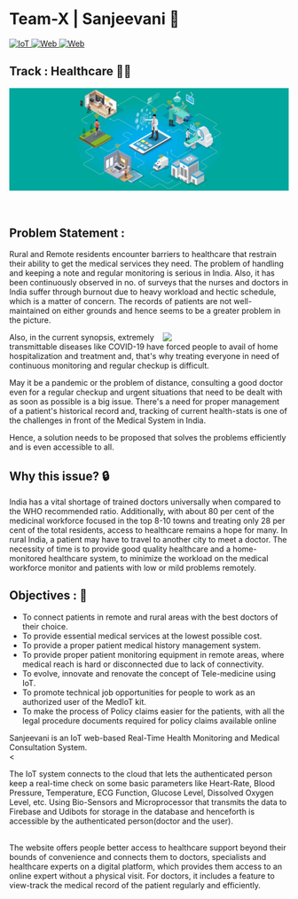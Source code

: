 # **Team-X | Sanjeevani** :briefcase:
<a href="https://github.com/ShrutiRawal/Team-X_HealthCare-Sanjeevani/tree/master/IoT">
  <img alt="IoT" width="100px" src="https://img.shields.io/badge/IoT-003E54?style=flat-square&logo=SmartThings&logoColor=white" />
</a>
<a href="https://github.com/ShrutiRawal/Team-X_HealthCare-Sanjeevani/tree/master/Website">
  <img alt="Web" width="100px" src="https://img.shields.io/badge/Web-FB7A24?style=flat-square&logo=XAMPP&logoColor=white" />
</a>
<a href="https://github.com/ShrutiRawal/Team-X_HealthCare-Sanjeevani/tree/master/Android/SanjeevaniFinal">
  <img alt="Web" width="135px" src="https://img.shields.io/badge/Android-3DDC84?style=flat-square&logo=Android&logoColor=white" />
</a>

## Track : Healthcare  :woman_health_worker:
<p align="center">
<img style="float=left;" src="https://github.com/ShrutiRawal/Team-X_HealthCare-Sanjeevani/blob/master/img_gif/iot-solutions-for-hospital-healthcare-industry.jpg"/>
</p>
<br>

## Problem Statement :
Rural and Remote residents encounter barriers to healthcare that restrain their ability to get the medical services they need. The problem of handling and keeping a note and regular monitoring is serious in India. Also, it has been continuously observed in no. of surveys that the nurses and doctors in India suffer through burnout due to heavy workload and hectic schedule, which is a matter of concern. The records of patients are not well-maintained on either grounds and hence seems to be a greater problem in the picture.

<img align="right" src="https://github.com/amandewatnitrr/evolution-hacknitr/blob/main/imgs/hospital.gif" width="45%"/>

Also, in the current synopsis, extremely transmittable diseases like COVID-19 have forced people to avail of home hospitalization and treatment and, that's why treating everyone in need of continuous monitoring and regular checkup is difficult. 

May it be a pandemic or the problem of distance, consulting a good doctor even for a regular checkup and urgent situations that need to be dealt with as soon as possible is a big issue. There's a need for proper management of a patient's historical record and, tracking of current health-stats is one of the challenges in front of the Medical System in India.

Hence, a solution needs to be proposed that solves the problems efficiently and is even accessible to all.

## Why this issue? :lock:
India has a vital shortage of trained doctors universally when compared to the WHO recommended ratio. Additionally, with about 80 per cent of the medicinal workforce focused in the top 8-10 towns and treating only 28 per cent of the total residents, access to healthcare remains a hope for many. In rural India, a patient may have to travel to another city to meet a doctor. The necessity of time is to provide good quality healthcare and a home-monitored healthcare system, to minimize the workload on the medical workforce monitor and patients with low or mild problems remotely.

## Objectives :  	:notebook_with_decorative_cover:
- To connect patients in remote and rural areas with the best doctors of their choice.
- To provide essential medical services at the lowest possible cost.
- To provide a proper patient medical history management system.
- To provide proper patient monitoring equipment in remote areas, where medical reach is hard or disconnected due to lack of connectivity.
- To evolve, innovate and renovate the concept of Tele-medicine using IoT.
- To promote technical job opportunities for people to work as an authorized user of the MedIoT kit.
- To make the process of Policy claims easier for the patients, with all the legal procedure documents required for policy claims available online

Sanjeevani is an IoT web-based Real-Time Health Monitoring and Medical Consultation System.<br><

The IoT system connects to the cloud that lets the authenticated person keep a real-time check on some basic parameters like Heart-Rate, Blood Pressure, Temperature, ECG Function, Glucose Level, Dissolved Oxygen Level, etc. Using Bio-Sensors and Microprocessor that transmits the data to Firebase and Udibots for storage in the database and henceforth is accessible by the authenticated person(doctor and the user).<br><br>

The website offers people better access to healthcare support beyond their bounds of convenience and connects them to doctors, specialists and healthcare experts on a digital platform, which provides them access to an online expert without a physical visit. For doctors, it includes a feature to view-track the medical record of the patient regularly and efficiently.
